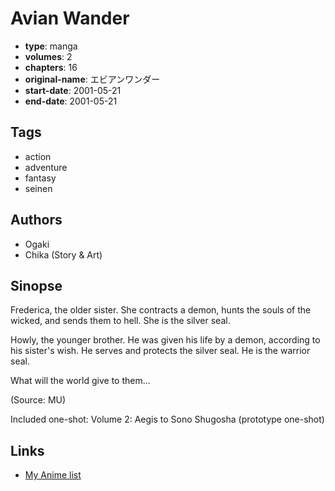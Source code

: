 # Avian Wander

-   **type**: manga
-   **volumes**: 2
-   **chapters**: 16
-   **original-name**: エビアンワンダー
-   **start-date**: 2001-05-21
-   **end-date**: 2001-05-21

## Tags

-   action
-   adventure
-   fantasy
-   seinen

## Authors

-   Ogaki
-   Chika (Story & Art)

## Sinopse

Frederica, the older sister. She contracts a demon, hunts the souls of the wicked, and sends them to hell. She is the silver seal.

Howly, the younger brother. He was given his life by a demon, according to his sister's wish. He serves and protects the silver seal. He is the warrior seal.

What will the world give to them...

(Source: MU)

Included one-shot:
Volume 2: Aegis to Sono Shugosha (prototype one-shot)

## Links

-   [My Anime list](https://myanimelist.net/manga/8753/Avian_Wander)
